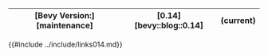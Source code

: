 |[Bevy Version:][maintenance]|[0.14][bevy::blog::0.14]|(current)|
|---|---|---|

{{#include ../include/links014.md}}
